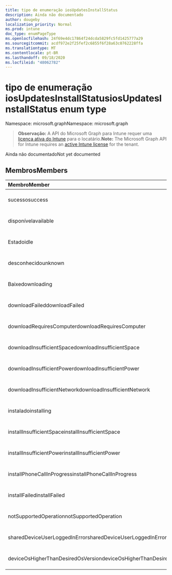 ```yaml
---
title: tipo de enumeração iosUpdatesInstallStatus
description: Ainda não documentado
author: dougeby
localization_priority: Normal
ms.prod: intune
doc_type: enumPageType
ms.openlocfilehash: 24f69e4dc17864f24dcda5829fc5fd1425777a29
ms.sourcegitcommit: acdf972e2f25fef2c6855f6f28a63c0762228ffa
ms.translationtype: MT
ms.contentlocale: pt-BR
ms.lasthandoff: 09/18/2020
ms.locfileid: "48062782"
---
```

# <a name="iosupdatesinstallstatus-enum-type"></a><span data-ttu-id="5714b-103">tipo de enumeração iosUpdatesInstallStatus</span><span class="sxs-lookup"><span data-stu-id="5714b-103">iosUpdatesInstallStatus enum type</span></span>

<span data-ttu-id="5714b-104">Namespace: microsoft.graph</span><span class="sxs-lookup"><span data-stu-id="5714b-104">Namespace: microsoft.graph</span></span>

> <span data-ttu-id="5714b-105">**Observação:** A API do Microsoft Graph para Intune requer uma [licença ativa do Intune](https://go.microsoft.com/fwlink/?linkid=839381) para o locatário.</span><span class="sxs-lookup"><span data-stu-id="5714b-105">**Note:** The Microsoft Graph API for Intune requires an [active Intune license](https://go.microsoft.com/fwlink/?linkid=839381) for the tenant.</span></span>

<span data-ttu-id="5714b-106">Ainda não documentado</span><span class="sxs-lookup"><span data-stu-id="5714b-106">Not yet documented</span></span>

## <a name="members"></a><span data-ttu-id="5714b-107">Membros</span><span class="sxs-lookup"><span data-stu-id="5714b-107">Members</span></span>
|<span data-ttu-id="5714b-108">Membro</span><span class="sxs-lookup"><span data-stu-id="5714b-108">Member</span></span>|<span data-ttu-id="5714b-109">Valor</span><span class="sxs-lookup"><span data-stu-id="5714b-109">Value</span></span>|<span data-ttu-id="5714b-110">Descrição</span><span class="sxs-lookup"><span data-stu-id="5714b-110">Description</span></span>|
|:---|:---|:---|
|<span data-ttu-id="5714b-111">sucesso</span><span class="sxs-lookup"><span data-stu-id="5714b-111">success</span></span>|<span data-ttu-id="5714b-112">,0</span><span class="sxs-lookup"><span data-stu-id="5714b-112">0</span></span>|<span data-ttu-id="5714b-113">Ainda não documentado</span><span class="sxs-lookup"><span data-stu-id="5714b-113">Not yet documented</span></span>|
|<span data-ttu-id="5714b-114">disponível</span><span class="sxs-lookup"><span data-stu-id="5714b-114">available</span></span>|<span data-ttu-id="5714b-115">1 </span><span class="sxs-lookup"><span data-stu-id="5714b-115">1</span></span>|<span data-ttu-id="5714b-116">Ainda não documentado</span><span class="sxs-lookup"><span data-stu-id="5714b-116">Not yet documented</span></span>|
|<span data-ttu-id="5714b-117">Estado</span><span class="sxs-lookup"><span data-stu-id="5714b-117">idle</span></span>|<span data-ttu-id="5714b-118">2 </span><span class="sxs-lookup"><span data-stu-id="5714b-118">2</span></span>|<span data-ttu-id="5714b-119">Ainda não documentado</span><span class="sxs-lookup"><span data-stu-id="5714b-119">Not yet documented</span></span>|
|<span data-ttu-id="5714b-120">desconhecido</span><span class="sxs-lookup"><span data-stu-id="5714b-120">unknown</span></span>|<span data-ttu-id="5714b-121">3 </span><span class="sxs-lookup"><span data-stu-id="5714b-121">3</span></span>|<span data-ttu-id="5714b-122">Ainda não documentado</span><span class="sxs-lookup"><span data-stu-id="5714b-122">Not yet documented</span></span>|
|<span data-ttu-id="5714b-123">Baixe</span><span class="sxs-lookup"><span data-stu-id="5714b-123">downloading</span></span>|<span data-ttu-id="5714b-124">-2016330712</span><span class="sxs-lookup"><span data-stu-id="5714b-124">-2016330712</span></span>|<span data-ttu-id="5714b-125">Ainda não documentado</span><span class="sxs-lookup"><span data-stu-id="5714b-125">Not yet documented</span></span>|
|<span data-ttu-id="5714b-126">downloadFailed</span><span class="sxs-lookup"><span data-stu-id="5714b-126">downloadFailed</span></span>|<span data-ttu-id="5714b-127">-2016330711</span><span class="sxs-lookup"><span data-stu-id="5714b-127">-2016330711</span></span>|<span data-ttu-id="5714b-128">Ainda não documentado</span><span class="sxs-lookup"><span data-stu-id="5714b-128">Not yet documented</span></span>|
|<span data-ttu-id="5714b-129">downloadRequiresComputer</span><span class="sxs-lookup"><span data-stu-id="5714b-129">downloadRequiresComputer</span></span>|<span data-ttu-id="5714b-130">-2016330710</span><span class="sxs-lookup"><span data-stu-id="5714b-130">-2016330710</span></span>|<span data-ttu-id="5714b-131">Ainda não documentado</span><span class="sxs-lookup"><span data-stu-id="5714b-131">Not yet documented</span></span>|
|<span data-ttu-id="5714b-132">downloadInsufficientSpace</span><span class="sxs-lookup"><span data-stu-id="5714b-132">downloadInsufficientSpace</span></span>|<span data-ttu-id="5714b-133">-2016330709</span><span class="sxs-lookup"><span data-stu-id="5714b-133">-2016330709</span></span>|<span data-ttu-id="5714b-134">Ainda não documentado</span><span class="sxs-lookup"><span data-stu-id="5714b-134">Not yet documented</span></span>|
|<span data-ttu-id="5714b-135">downloadInsufficientPower</span><span class="sxs-lookup"><span data-stu-id="5714b-135">downloadInsufficientPower</span></span>|<span data-ttu-id="5714b-136">-2016330708</span><span class="sxs-lookup"><span data-stu-id="5714b-136">-2016330708</span></span>|<span data-ttu-id="5714b-137">Ainda não documentado</span><span class="sxs-lookup"><span data-stu-id="5714b-137">Not yet documented</span></span>|
|<span data-ttu-id="5714b-138">downloadInsufficientNetwork</span><span class="sxs-lookup"><span data-stu-id="5714b-138">downloadInsufficientNetwork</span></span>|<span data-ttu-id="5714b-139">-2016330707</span><span class="sxs-lookup"><span data-stu-id="5714b-139">-2016330707</span></span>|<span data-ttu-id="5714b-140">Ainda não documentado</span><span class="sxs-lookup"><span data-stu-id="5714b-140">Not yet documented</span></span>|
|<span data-ttu-id="5714b-141">instalado</span><span class="sxs-lookup"><span data-stu-id="5714b-141">installing</span></span>|<span data-ttu-id="5714b-142">-2016330706</span><span class="sxs-lookup"><span data-stu-id="5714b-142">-2016330706</span></span>|<span data-ttu-id="5714b-143">Ainda não documentado</span><span class="sxs-lookup"><span data-stu-id="5714b-143">Not yet documented</span></span>|
|<span data-ttu-id="5714b-144">installInsufficientSpace</span><span class="sxs-lookup"><span data-stu-id="5714b-144">installInsufficientSpace</span></span>|<span data-ttu-id="5714b-145">-2016330705</span><span class="sxs-lookup"><span data-stu-id="5714b-145">-2016330705</span></span>|<span data-ttu-id="5714b-146">Ainda não documentado</span><span class="sxs-lookup"><span data-stu-id="5714b-146">Not yet documented</span></span>|
|<span data-ttu-id="5714b-147">installInsufficientPower</span><span class="sxs-lookup"><span data-stu-id="5714b-147">installInsufficientPower</span></span>|<span data-ttu-id="5714b-148">-2016330704</span><span class="sxs-lookup"><span data-stu-id="5714b-148">-2016330704</span></span>|<span data-ttu-id="5714b-149">Ainda não documentado</span><span class="sxs-lookup"><span data-stu-id="5714b-149">Not yet documented</span></span>|
|<span data-ttu-id="5714b-150">installPhoneCallInProgress</span><span class="sxs-lookup"><span data-stu-id="5714b-150">installPhoneCallInProgress</span></span>|<span data-ttu-id="5714b-151">-2016330703</span><span class="sxs-lookup"><span data-stu-id="5714b-151">-2016330703</span></span>|<span data-ttu-id="5714b-152">Ainda não documentado</span><span class="sxs-lookup"><span data-stu-id="5714b-152">Not yet documented</span></span>|
|<span data-ttu-id="5714b-153">installFailed</span><span class="sxs-lookup"><span data-stu-id="5714b-153">installFailed</span></span>|<span data-ttu-id="5714b-154">-2016330702</span><span class="sxs-lookup"><span data-stu-id="5714b-154">-2016330702</span></span>|<span data-ttu-id="5714b-155">Ainda não documentado</span><span class="sxs-lookup"><span data-stu-id="5714b-155">Not yet documented</span></span>|
|<span data-ttu-id="5714b-156">notSupportedOperation</span><span class="sxs-lookup"><span data-stu-id="5714b-156">notSupportedOperation</span></span>|<span data-ttu-id="5714b-157">-2016330701</span><span class="sxs-lookup"><span data-stu-id="5714b-157">-2016330701</span></span>|<span data-ttu-id="5714b-158">Ainda não documentado</span><span class="sxs-lookup"><span data-stu-id="5714b-158">Not yet documented</span></span>|
|<span data-ttu-id="5714b-159">sharedDeviceUserLoggedInError</span><span class="sxs-lookup"><span data-stu-id="5714b-159">sharedDeviceUserLoggedInError</span></span>|<span data-ttu-id="5714b-160">-2016330699</span><span class="sxs-lookup"><span data-stu-id="5714b-160">-2016330699</span></span>|<span data-ttu-id="5714b-161">Ainda não documentado</span><span class="sxs-lookup"><span data-stu-id="5714b-161">Not yet documented</span></span>|
|<span data-ttu-id="5714b-162">deviceOsHigherThanDesiredOsVersion</span><span class="sxs-lookup"><span data-stu-id="5714b-162">deviceOsHigherThanDesiredOsVersion</span></span>|<span data-ttu-id="5714b-163">-2016330696</span><span class="sxs-lookup"><span data-stu-id="5714b-163">-2016330696</span></span>|<span data-ttu-id="5714b-164">Ainda não documentado</span><span class="sxs-lookup"><span data-stu-id="5714b-164">Not yet documented</span></span>|









